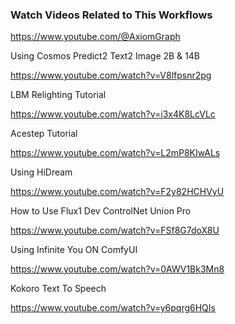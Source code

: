 ### Watch Videos Related to This Workflows

https://www.youtube.com/@AxiomGraph

Using Cosmos Predict2 Text2 Image 2B & 14B

https://www.youtube.com/watch?v=V8lfpsnr2pg

LBM Relighting Tutorial

https://www.youtube.com/watch?v=i3x4K8LcVLc

Acestep Tutorial

https://www.youtube.com/watch?v=L2mP8KIwALs

Using HiDream

https://www.youtube.com/watch?v=F2y82HCHVyU

How to Use Flux1 Dev ControlNet Union Pro

https://www.youtube.com/watch?v=FSf8G7doX8U

Using Infinite You ON ComfyUI

https://www.youtube.com/watch?v=0AWV1Bk3Mn8

Kokoro Text To Speech

https://www.youtube.com/watch?v=y6pqrg6HQIs

